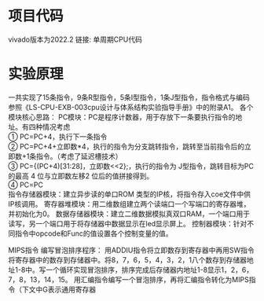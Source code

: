 # 项目代码
vivado版本为2022.2
链接: 单周期CPU代码

# 实验原理
一共实现了15条指令，9条R型指令，5条I型指令，1条J型指令，指令格式与编码参照《LS-CPU-EXB-003cpu设计与体系结构实验指导手册》中的附录A1。
各个模块核心思路：
PC模块：PC是程序计数器，用于存放下一条要执行指令的地址。有四种情况考虑<br/>
① PC=PC+4，执行下一条指令<br/>
② PC=PC+4+立即数*4，执行的指令为分支跳转指令，跳转至当前指令后的立即数+1条指令。（考虑了延迟槽技术）<br/>
③ PC={(PC+4)[31:28]，立即数<<2};，执行的指令为 J型指令，跳转目标为PC 的最高 4 位与立即数左移2 位后的值拼接得到。<br/>
④ PC=PC<br/>
指令存储器模块：建立异步读的单口ROM 类型的IP核，将指令存入coe文件中供IP核调用。
寄存器堆模块：用二维数组建立两个读端口一个写端口的寄存器堆，并初始化为0。
数据存储器模块：建立二维数据模拟真双口RAM，一个端口用于读写，另一个端口用于将存储器中数据显示在led显示屏上。
控制器模块：针对不同指令中opcode和Func的值设置各个控制变量的值。

MIPS指令
编写冒泡排序程序：
用ADDIU指令将立即数存到寄存器中再用SW指令将寄存器中的数存到存储器中。将8，7，6，5，4，3，2，1八个数存到存储器地址1-8中。写一个循环实现冒泡排序，排序完成后存储器内地址1-8显示1，2，6，7，8，13，14，15。
用汇编指令编写一个冒泡排序，再将汇编指令转化为MIPS指令（下文中G表示通用寄存器

